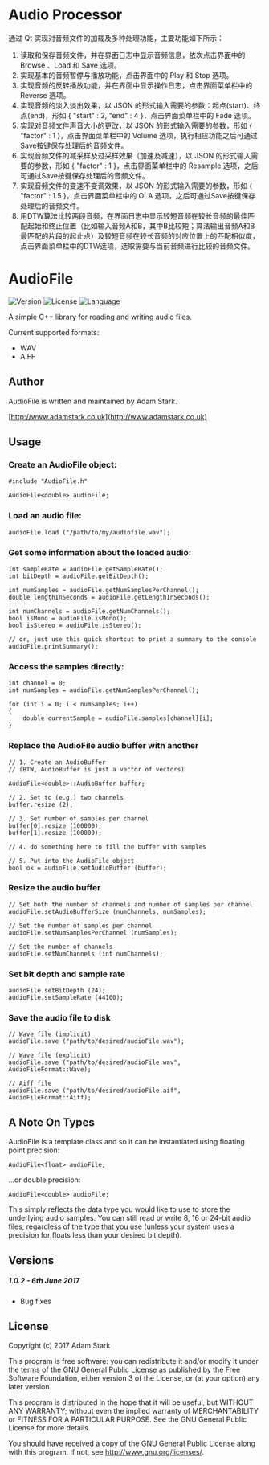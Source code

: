 # Audio Processor
通过 Qt 实现对音频文件的加载及多种处理功能，主要功能如下所示：
1. 读取和保存音频文件，并在界面日志中显示音频信息，依次点击界面中的 Browse 、Load 和 Save 选项。
2. 实现基本的音频暂停与播放功能，点击界面中的 Play 和 Stop 选项。
3. 实现音频的反转播放功能，并在界面中显示操作日志，点击界面菜单栏中的 Reverse 选项。
4. 实现音频的淡入淡出效果，以 JSON 的形式输入需要的参数：起点(start)、终点(end)，形如 { "start" : 2, "end" : 4 }，点击界面菜单栏中的 Fade 选项。
5. 实现对音频文件声音大小的更改，以 JSON 的形式输入需要的参数，形如 { "factor" : 1 }，点击界面菜单栏中的 Volume 选项，执行相应功能之后可通过Save按键保存处理后的音频文件。
6. 实现音频文件的减采样及过采样效果（加速及减速），以 JSON 的形式输入需要的参数，形如 { "factor" : 1 }，点击界面菜单栏中的 Resample 选项，之后可通过Save按键保存处理后的音频文件。
7. 实现音频文件的变速不变调效果，以 JSON 的形式输入需要的参数，形如 { "factor" : 1.5 }，点击界面菜单栏中的 OLA 选项，之后可通过Save按键保存处理后的音频文件。
8. 用DTW算法比较两段音频，在界面日志中显示较短音频在较长音频的最佳匹配起始和终止位置（比如输入音频A和B，其中B比较短；算法输出音频A和B最匹配的片段的起止点）及较短音频在较长音频的对应位置上的匹配相似度，点击界面菜单栏中的DTW选项，选取需要与当前音频进行比较的音频文件。
# AudioFile

<!-- Version and License Badges -->
![Version](https://img.shields.io/badge/version-1.0.2-green.svg?style=flat-square) 
![License](https://img.shields.io/badge/license-GPL-blue.svg?style=flat-square) 
![Language](https://img.shields.io/badge/language-C++-yellow.svg?style=flat-square) 

A simple C++ library for reading and writing audio files. 

Current supported formats:

* WAV
* AIFF

Author
------

AudioFile is written and maintained by Adam Stark.

[http://www.adamstark.co.uk](http://www.adamstark.co.uk)

Usage
-----

### Create an AudioFile object:

	#include "AudioFile.h"

	AudioFile<double> audioFile;
		
### Load an audio file:

	audioFile.load ("/path/to/my/audiofile.wav");
	
### Get some information about the loaded audio:

	int sampleRate = audioFile.getSampleRate();
	int bitDepth = audioFile.getBitDepth();
	
	int numSamples = audioFile.getNumSamplesPerChannel();
	double lengthInSeconds = audioFile.getLengthInSeconds();
	
	int numChannels = audioFile.getNumChannels();
	bool isMono = audioFile.isMono();
	bool isStereo = audioFile.isStereo();
	
	// or, just use this quick shortcut to print a summary to the console
	audioFile.printSummary();
	
### Access the samples directly:

	int channel = 0;
	int numSamples = audioFile.getNumSamplesPerChannel();

	for (int i = 0; i < numSamples; i++)
	{
		double currentSample = audioFile.samples[channel][i];
	}

### Replace the AudioFile audio buffer with another

	// 1. Create an AudioBuffer 
	// (BTW, AudioBuffer is just a vector of vectors)
	
	AudioFile<double>::AudioBuffer buffer;
	
	// 2. Set to (e.g.) two channels
	buffer.resize (2);
	
	// 3. Set number of samples per channel
	buffer[0].resize (100000);
	buffer[1].resize (100000);
	
	// 4. do something here to fill the buffer with samples
	
	// 5. Put into the AudioFile object
	bool ok = audioFile.setAudioBuffer (buffer);
	
	
### Resize the audio buffer	

	// Set both the number of channels and number of samples per channel
	audioFile.setAudioBufferSize (numChannels, numSamples);
	
	// Set the number of samples per channel
	audioFile.setNumSamplesPerChannel (numSamples);
	
	// Set the number of channels
	audioFile.setNumChannels (int numChannels);
	
### Set bit depth and sample rate
	
	audioFile.setBitDepth (24);
	audioFile.setSampleRate (44100);
	
### Save the audio file to disk
	
	// Wave file (implicit)
	audioFile.save ("path/to/desired/audioFile.wav");
	
	// Wave file (explicit)
	audioFile.save ("path/to/desired/audioFile.wav", AudioFileFormat::Wave);
	
	// Aiff file
	audioFile.save ("path/to/desired/audioFile.aif", AudioFileFormat::Aiff);


A Note On Types
-----------------

AudioFile is a template class and so it can be instantiated using floating point precision:

	AudioFile<float> audioFile;

...or double precision:

	AudioFile<double> audioFile;
	
This simply reflects the data type you would like to use to store the underlying audio samples. You can still read or write 8, 16 or 24-bit audio files, regardless of the type that you use (unless your system uses a precision for floats less than your desired bit depth).

Versions
-------

##### 1.0.2 - 6th June 2017

- Bug fixes

License
-------

Copyright (c) 2017 Adam Stark

This program is free software: you can redistribute it and/or modify
it under the terms of the GNU General Public License as published by
the Free Software Foundation, either version 3 of the License, or
(at your option) any later version.

This program is distributed in the hope that it will be useful,
but WITHOUT ANY WARRANTY; without even the implied warranty of
MERCHANTABILITY or FITNESS FOR A PARTICULAR PURPOSE.  See the
GNU General Public License for more details.

You should have received a copy of the GNU General Public License
along with this program.  If not, see <http://www.gnu.org/licenses/>.
